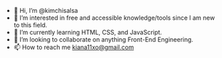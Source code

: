 - 👋 Hi, I’m @kimchisalsa
- 👀 I’m interested in free and accessible knowledge/tools since I am new to this field.
- 🌱 I’m currently learning HTML, CSS, and JavaScript.
- 💞️ I’m looking to collaborate on anything Front-End Engineering.
- 📫 How to reach me kiana11xo@gmail.com

<!---
kimchisalsa/kimchisalsa is a ✨ special ✨ repository because its `README.md` (this file) appears on your GitHub profile.
You can click the Preview link to take a look at your changes.
--->
